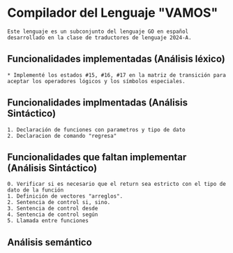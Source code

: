 # Compilador del Lenguaje "VAMOS"

    Este lenguaje es un subconjunto del lenguaje GO en español desarrollado en la clase de traductores de lenguaje 2024-A.

## Funcionalidades implementadas (Análisis léxico)

    * Implementé los estados #15, #16, #17 en la matriz de transición para aceptar los operadores lógicos y los símbolos especiales.

## Funcionalidades implmentadas (Análisis Sintáctico)

    1. Declaración de funciones con parametros y tipo de dato
    2. Declaracion de comando "regresa"

## Funcionalidades que faltan implementar (Análisis Sintáctico)

    0. Verificar si es necesario que el return sea estricto con el tipo de dato de la función 
    1. Definición de vectores "arreglos".
    2. Sentencia de control si, sino.     
    3. Sentencia de control desde
    4. Sentencia de control según
    5. Llamada entre funciones

## Análisis semántico
